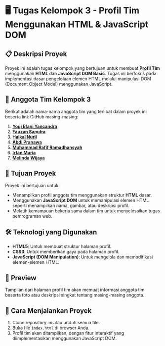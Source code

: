 # 🖥️ Tugas Kelompok 3 - Profil Tim Menggunakan HTML & JavaScript DOM

## 📋 Deskripsi Proyek
Proyek ini adalah tugas kelompok yang bertujuan untuk membuat **Profil Tim** menggunakan **HTML** dan **JavaScript DOM Basic**. Tugas ini berfokus pada implementasi dasar pengelolaan elemen HTML melalui manipulasi DOM (Document Object Model) menggunakan JavaScript.

## 👥 Anggota Tim Kelompok 3
Berikut adalah nama-nama anggota tim yang terlibat dalam proyek ini beserta link GitHub masing-masing:

1. **[Yogi Efani Yancandra](https://github.com/yogiefani)**
2. **[Fauzan Saputra](https://github.com/Xkylz1)**
3. **[Haikal Nuril](https://github.com/haikalnuril)**
4. **[Abdi Pranawa](https://github.com/AbdiPranawa)**
5. **[Muhammad Rafif Ramadhansyah](https://github.com/raaapiiip)**
6. **[Irfan Muria](https://github.com/irpanzy)**
7. **[Melinda Wijaya](https://github.com/melindawijaya)**

## 🎯 Tujuan Proyek
Proyek ini bertujuan untuk:
- Menampilkan profil anggota tim menggunakan struktur **HTML** dasar.
- Menggunakan **JavaScript DOM** untuk memanipulasi elemen HTML seperti menampilkan nama, gambar, atau deskripsi profil.
- Melatih kemampuan bekerja sama dalam tim untuk menyelesaikan tugas pemrograman web.

## 🛠️ Teknologi yang Digunakan
- **HTML5**: Untuk membuat struktur halaman profil.
- **CSS3**: Untuk memberikan gaya pada halaman profil.
- **JavaScript (DOM Manipulation)**: Untuk mengelola dan memodifikasi elemen-elemen HTML.

## 📸 Preview
Tampilan dari halaman profil tim akan memuat informasi anggota tim beserta foto atau deskripsi singkat tentang masing-masing anggota.

## 🚀 Cara Menjalankan Proyek
1. Clone repository ini atau unduh semua file.
2. Buka file `index.html` di browser Anda.
3. Profil tim akan ditampilkan, dengan fitur interaktif yang diimplementasikan menggunakan JavaScript DOM.

